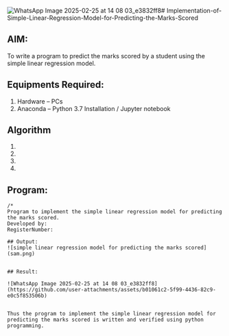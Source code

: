 ![WhatsApp Image 2025-02-25 at 14 08 03_e3832ff8](https://github.com/user-attachments/assets/ec268d13-e355-41d5-ba99-5c0b3aee3816)# Implementation-of-Simple-Linear-Regression-Model-for-Predicting-the-Marks-Scored

## AIM:
To write a program to predict the marks scored by a student using the simple linear regression model.

## Equipments Required:
1. Hardware – PCs
2. Anaconda – Python 3.7 Installation / Jupyter notebook

## Algorithm
1. 
2. 
3. 
4. 

## Program:
```
/*
Program to implement the simple linear regression model for predicting the marks scored.
Developed by: 
RegisterNumber:  

## Output:
![simple linear regression model for predicting the marks scored](sam.png)


## Result:

![WhatsApp Image 2025-02-25 at 14 08 03_e3832ff8](https://github.com/user-attachments/assets/b01061c2-5f99-4436-82c9-e0c5f853506b)


Thus the program to implement the simple linear regression model for predicting the marks scored is written and verified using python programming.
